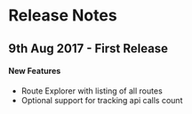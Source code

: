 # Release Notes

## 9th Aug 2017 - First Release

#### New Features
- Route Explorer with listing of all routes
- Optional support for tracking api calls count
